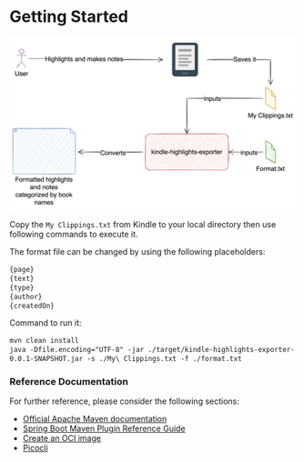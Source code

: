 # Getting Started

![Use case](./img.png)

Copy the `My Clippings.txt` from Kindle to your local directory then use following commands to execute it. 

The format file can be changed by using the following placeholders:
```
{page}
{text}
{type}
{author}
{createdOn}

```

Command to run it:


```shell
mvn clean install
java -Dfile.encoding="UTF-8" -jar ./target/kindle-highlights-exporter-0.0.1-SNAPSHOT.jar -s ./My\ Clippings.txt -f ./format.txt
```

### Reference Documentation

For further reference, please consider the following sections:

* [Official Apache Maven documentation](https://maven.apache.org/guides/index.html)
* [Spring Boot Maven Plugin Reference Guide](https://docs.spring.io/spring-boot/docs/2.7.3/maven-plugin/reference/html/)
* [Create an OCI image](https://docs.spring.io/spring-boot/docs/2.7.3/maven-plugin/reference/html/#build-image)
* [Picocli](https://picocli.info/#_spring_boot_example)

